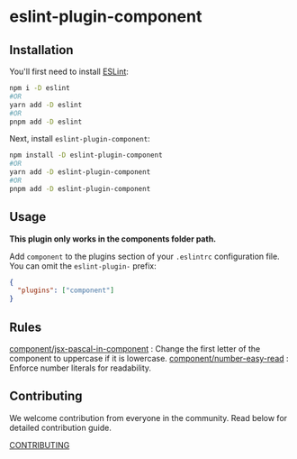 # eslint-plugin-component

## Installation

You'll first need to install [ESLint](https://eslint.org/):

```sh
npm i -D eslint
#OR
yarn add -D eslint
#OR
pnpm add -D eslint
```

Next, install `eslint-plugin-component`:

```sh
npm install -D eslint-plugin-component
#OR
yarn add -D eslint-plugin-component
#OR
pnpm add -D eslint-plugin-component
```

## Usage

<b>This plugin only works in the components folder path.</b>

Add `component` to the plugins section of your `.eslintrc` configuration file. You can omit the `eslint-plugin-` prefix:

```json
{
  "plugins": ["component"]
}
```

## Rules

<!-- begin auto-generated rules list -->

[component/jsx-pascal-in-component](docs/rules/jsx-pascal-in-component.md) : Change the first letter of the component to uppercase if it is lowercase.
[component/number-easy-read](docs/rules/number-easy-read.md) : Enforce number literals for readability.

<!-- end auto-generated rules list -->

## Contributing

We welcome contribution from everyone in the community. Read below for detailed contribution guide.

[CONTRIBUTING](CONTRIBUTING.md)
